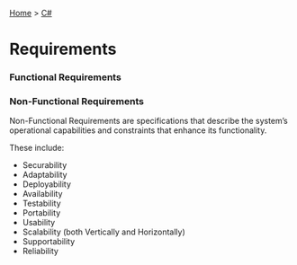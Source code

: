 [Home](../) > [C#](./)

# Requirements

### Functional Requirements

### Non-Functional Requirements

Non-Functional Requirements are specifications that describe the system’s operational capabilities and constraints that enhance its functionality.

These include:

- Securability
- Adaptability
- Deployability
- Availability
- Testability
- Portability
- Usability
- Scalability (both Vertically and Horizontally)
- Supportability
- Reliability
